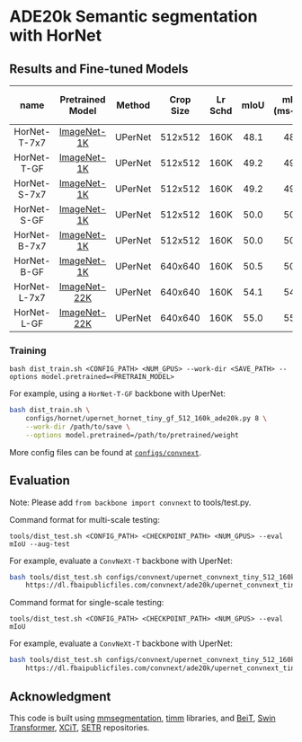 # ADE20k Semantic segmentation with HorNet


## Results and Fine-tuned Models

| name | Pretrained Model | Method | Crop Size | Lr Schd | mIoU | mIoU (ms+flip) | #params | FLOPs | Fine-tuned Model |
|:---:|:---:|:---:|:---:| :---:|:---:|:---:|:---:| :---:|:---:|
| HorNet-T-7x7 | [ImageNet-1K](xx) | UPerNet | 512x512 | 160K | 48.1 | 48.9 | 52M | 926G | [model]() |
| HorNet-T-GF | [ImageNet-1K](xx) | UPerNet | 512x512 | 160K | 49.2 | 49.3 | 55M | 924G | [model]() |
| HorNet-S-7x7 | [ImageNet-1K](xx) | UPerNet | 512x512 | 160K | 49.2 | 49.8 | 81M | 1030G | [model]() |
| HorNet-S-GF | [ImageNet-1K](xx) | UPerNet | 512x512 | 160K | 50.0 | 50.5 | 85M | 1027G | [model]() |
| HorNet-B-7x7 | [ImageNet-1K](xx) | UPerNet | 512x512 | 160K | 50.0 | 50.5 | 121M | 1174G | [model](h) |
| HorNet-B-GF | [ImageNet-1K](xx) | UPerNet | 640x640 | 160K | 50.5 | 50.9 | 126M | 1171G | [model]() |
| HorNet-L-7x7 | [ImageNet-22K](xx) | UPerNet | 640x640 | 160K | 54.1 | 54.5 | 232M | 2473G | [model]() |
| HorNet-L-GF | [ImageNet-22K](hxx) | UPerNet | 640x640 | 160K | 55.0 | 55.2 | 239M | 2465G | [model]() |

### Training

```
bash dist_train.sh <CONFIG_PATH> <NUM_GPUS> --work-dir <SAVE_PATH> --options model.pretrained=<PRETRAIN_MODEL>
```

For example, using a `HorNet-T-GF` backbone with UperNet:
```bash
bash dist_train.sh \
    configs/hornet/upernet_hornet_tiny_gf_512_160k_ade20k.py 8 \
    --work-dir /path/to/save \
    --options model.pretrained=/path/to/pretrained/weight
```

More config files can be found at [`configs/convnext`](configs/convnext).


## Evaluation
Note: Please add `from backbone import convnext` to tools/test.py.

Command format for multi-scale testing:
```
tools/dist_test.sh <CONFIG_PATH> <CHECKPOINT_PATH> <NUM_GPUS> --eval mIoU --aug-test
```

For example, evaluate a `ConvNeXt-T` backbone with UperNet:
```bash
bash tools/dist_test.sh configs/convnext/upernet_convnext_tiny_512_160k_ade20k_ms.py \ 
    https://dl.fbaipublicfiles.com/convnext/ade20k/upernet_convnext_tiny_1k_512x512.pth 4 --eval mIoU --aug-test
```

Command format for single-scale testing:
```
tools/dist_test.sh <CONFIG_PATH> <CHECKPOINT_PATH> <NUM_GPUS> --eval mIoU
```

For example, evaluate a `ConvNeXt-T` backbone with UperNet:
```bash
bash tools/dist_test.sh configs/convnext/upernet_convnext_tiny_512_160k_ade20k_ss.py \ 
    https://dl.fbaipublicfiles.com/convnext/ade20k/upernet_convnext_tiny_1k_512x512.pth 4 --eval mIoU
```

## Acknowledgment 

This code is built using [mmsegmentation](https://github.com/open-mmlab/mmsegmentation), [timm](https://github.com/rwightman/pytorch-image-models) libraries, and [BeiT](https://github.com/microsoft/unilm/tree/f8f3df80c65eb5e5fc6d6d3c9bd3137621795d1e/beit), [Swin Transformer](https://github.com/microsoft/Swin-Transformer), [XCiT](https://github.com/facebookresearch/xcit), [SETR](https://github.com/fudan-zvg/SETR) repositories.
